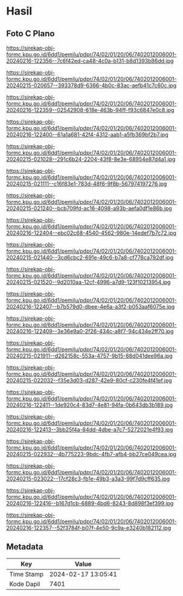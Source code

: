 # Hasil

## Foto C Plano

https://sirekap-obj-formc.kpu.go.id/6dd1/pemilu/pdpr/74/02/01/20/06/7402012006001-20240216-122356--7c6f42ed-ca48-4c0a-b131-b8d1393b86dd.jpg

https://sirekap-obj-formc.kpu.go.id/6dd1/pemilu/pdpr/74/02/01/20/06/7402012006001-20240215-020657--393378d9-6366-4b0c-83ac-aefb41c7c60c.jpg

https://sirekap-obj-formc.kpu.go.id/6dd1/pemilu/pdpr/74/02/01/20/06/7402012006001-20240216-122359--02542908-618e-463b-94ff-f93c6847e0c8.jpg

https://sirekap-obj-formc.kpu.go.id/6dd1/pemilu/pdpr/74/02/01/20/06/7402012006001-20240216-122400--61a1a681-42f4-4312-aab1-a5fb369bf2b7.jpg

https://sirekap-obj-formc.kpu.go.id/6dd1/pemilu/pdpr/74/02/01/20/06/7402012006001-20240215-021028--291c6b24-2204-43f8-8e3e-68954e87d4a1.jpg

https://sirekap-obj-formc.kpu.go.id/6dd1/pemilu/pdpr/74/02/01/20/06/7402012006001-20240215-021111--c16f83e1-783d-48f6-9f8b-567974197276.jpg

https://sirekap-obj-formc.kpu.go.id/6dd1/pemilu/pdpr/74/02/01/20/06/7402012006001-20240215-021240--bcb709fd-ac16-4098-a93b-aefa0df1e86b.jpg

https://sirekap-obj-formc.kpu.go.id/6dd1/pemilu/pdpr/74/02/01/20/06/7402012006001-20240216-122404--ebc02c68-4540-4562-980e-14edef7b7c72.jpg

https://sirekap-obj-formc.kpu.go.id/6dd1/pemilu/pdpr/74/02/01/20/06/7402012006001-20240215-021440--3cd6cbc2-691e-49c6-b7a8-cf778ca792df.jpg

https://sirekap-obj-formc.kpu.go.id/6dd1/pemilu/pdpr/74/02/01/20/06/7402012006001-20240215-021520--9d2010aa-12cf-4996-a7d9-123f10213954.jpg

https://sirekap-obj-formc.kpu.go.id/6dd1/pemilu/pdpr/74/02/01/20/06/7402012006001-20240216-122407--b7b579d0-dbee-4e6a-a3f2-b053aaf6075e.jpg

https://sirekap-obj-formc.kpu.go.id/6dd1/pemilu/pdpr/74/02/01/20/06/7402012006001-20240216-122409--3e36e9a0-2f26-434c-a8f7-94c434e2ff70.jpg

https://sirekap-obj-formc.kpu.go.id/6dd1/pemilu/pdpr/74/02/01/20/06/7402012006001-20240215-021911--d262158c-553a-4757-9b15-88d041dee96a.jpg

https://sirekap-obj-formc.kpu.go.id/6dd1/pemilu/pdpr/74/02/01/20/06/7402012006001-20240215-022032--f35e3d03-d287-42e9-80cf-c230fe4f41ef.jpg

https://sirekap-obj-formc.kpu.go.id/6dd1/pemilu/pdpr/74/02/01/20/06/7402012006001-20240216-122411--1de920c4-83d7-4e81-94fa-0b643db3b189.jpg

https://sirekap-obj-formc.kpu.go.id/6dd1/pemilu/pdpr/74/02/01/20/06/7402012006001-20240216-122413--3bb25f4a-84dd-4dbe-a7c7-5272021e4f93.jpg

https://sirekap-obj-formc.kpu.go.id/6dd1/pemilu/pdpr/74/02/01/20/06/7402012006001-20240215-022932--4b775223-9bdc-4fb7-afb4-bb27ce049cea.jpg

https://sirekap-obj-formc.kpu.go.id/6dd1/pemilu/pdpr/74/02/01/20/06/7402012006001-20240215-023022--17cf28c3-fb1e-49b3-a3a3-99f7d9cff635.jpg

https://sirekap-obj-formc.kpu.go.id/6dd1/pemilu/pdpr/74/02/01/20/06/7402012006001-20240216-122416--b167d1cb-6889-4bd6-8243-8d898f3ef399.jpg

https://sirekap-obj-formc.kpu.go.id/6dd1/pemilu/pdpr/74/02/01/20/06/7402012006001-20240216-122357--52f3784f-b07f-4e50-9c9a-e3240b182112.jpg


## Metadata

| Key        | Value               |
| ---------- | ------------------- |
| Time Stamp | 2024-02-17 13:05:41 |
| Kode Dapil | 7401                |



